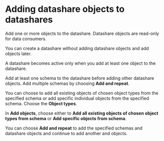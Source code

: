 # Adding datashare objects to datashares<a name="add-datashare-object-console"></a>

Add one or more objects to the datashare\. Datashare objects are read\-only for data consumers\.

You can create a datashare without adding datashare objects and add objects later\.

A datashare becomes active only when you add at least one object to the datashare\.

Add at least one schema to the datashare before adding other datashare objects\. Add multiple schemas by choosing **Add and repeat**\.

You can choose to add all existing objects of chosen object types from the specified schema or add specific individual objects from the specified schema\. Choose the **Object types**\.

In **Add objects**, choose either to **Add all existing objects of chosen object types from schema** or **Add specific objects from schema**\.

You can choose **Add and repeat** to add the specified schemas and datashare objects and continue to add another and objects\.